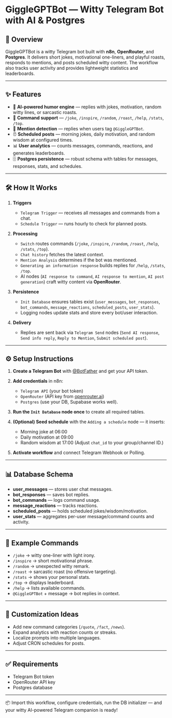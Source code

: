 # GiggleGPTBot — Witty Telegram Bot with AI & Postgres

## 📝 Overview

GiggleGPTBot is a witty Telegram bot built with **n8n**, **OpenRouter**, and **Postgres**.
It delivers short jokes, motivational one-liners, and playful roasts, responds to mentions, and posts scheduled witty content.
The workflow also tracks user activity and provides lightweight statistics and leaderboards.

---

## ✨ Features

* 🤖 **AI-powered humor engine** — replies with jokes, motivation, random witty lines, or sarcastic roasts.
* 💬 **Command support** — `/joke`, `/inspire`, `/random`, `/roast`, `/help`, `/stats`, `/top`.
* 🎯 **Mention detection** — replies when users tag `@GiggleGPTBot`.
* ⏰ **Scheduled posts** — morning jokes, daily motivation, and random wisdom at configured times.
* 📊 **User analytics** — counts messages, commands, reactions, and generates leaderboards.
* 🗄️ **Postgres persistence** — robust schema with tables for messages, responses, stats, and schedules.

---

## 🛠️ How It Works

1. **Triggers**

   * `Telegram Trigger` — receives all messages and commands from a chat.
   * `Schedule Trigger` — runs hourly to check for planned posts.

2. **Processing**

   * `Switch` routes commands (`/joke`, `/inspire`, `/random`, `/roast`, `/help`, `/stats`, `/top`).
   * `Chat history` fetches the latest context.
   * `Mention Analysis` determines if the bot was mentioned.
   * `Generating an information response` builds replies for `/help`, `/stats`, `/top`.
   * AI nodes (`AI response to command`, `AI response to mention`, `AI post generation`) craft witty content via **OpenRouter**.

3. **Persistence**

   * `Init Database` ensures tables exist (`user_messages`, `bot_responses`, `bot_commands`, `message_reactions`, `scheduled_posts`, `user_stats`).
   * Logging nodes update stats and store every bot/user interaction.

4. **Delivery**

   * Replies are sent back via `Telegram Send` nodes (`Send AI response`, `Send info reply`, `Reply to Mention`, `Submit scheduled post`).

---

## ⚙️ Setup Instructions

1. **Create a Telegram Bot** with [@BotFather](https://t.me/BotFather) and get your API token.
2. **Add credentials** in n8n:

   * `Telegram API` (your bot token)
   * `OpenRouter` (API key from [openrouter.ai](https://openrouter.ai/))
   * `Postgres` (use your DB, Supabase works well).
3. **Run the `Init Database` node once** to create all required tables.
4. **(Optional) Seed schedule** with the `Adding a schedule` node — it inserts:

   * Morning joke at 06:00
   * Daily motivation at 09:00
   * Random wisdom at 17:00
     (Adjust `chat_id` to your group/channel ID.)
5. **Activate workflow** and connect Telegram Webhook or Polling.

---

## 📊 Database Schema

* **user\_messages** — stores user chat messages.
* **bot\_responses** — saves bot replies.
* **bot\_commands** — logs command usage.
* **message\_reactions** — tracks reactions.
* **scheduled\_posts** — holds scheduled jokes/wisdom/motivation.
* **user\_stats** — aggregates per-user message/command counts and activity.

---

## 🔑 Example Commands

* `/joke` → witty one-liner with light irony.
* `/inspire` → short motivational phrase.
* `/random` → unexpected witty remark.
* `/roast` → sarcastic roast (no offensive targeting).
* `/stats` → shows your personal stats.
* `/top` → displays leaderboard.
* `/help` → lists available commands.
* `@GiggleGPTBot` + message → bot replies in context.

---

## 🚀 Customization Ideas

* Add new command categories (`/quote`, `/fact`, `/news`).
* Expand analytics with reaction counts or streaks.
* Localize prompts into multiple languages.
* Adjust CRON schedules for posts.

---

## ✅ Requirements

* Telegram Bot token
* OpenRouter API key
* Postgres database

---

📦 Import this workflow, configure credentials, run the DB initializer — and your witty AI-powered Telegram companion is ready!
